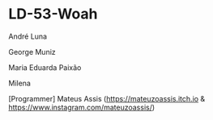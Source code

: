 # LD-53-Woah

André Luna

George Muniz

Maria Eduarda Paixão

Milena

[Programmer] Mateus Assis (https://mateuzoassis.itch.io & https://www.instagram.com/mateuzoassis/)
